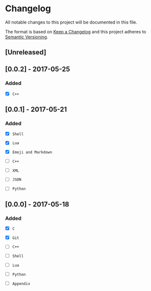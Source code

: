 # Changelog
All notable changes to this project will be documented in this file.

The format is based on [Keep a Changelog](http://keepachangelog.com/)
and this project adheres to [Semantic Versioning](http://semver.org/).

## [Unreleased]

## [0.0.2] - 2017-05-25
### Added
- [x] `C++`

## [0.0.1] - 2017-05-21
### Added
- [X] `Shell`
- [X] `Lua`
- [X] `Emoji and Markdown`

- [ ] `C++`
- [ ] `XML`
- [ ] `JSON`
- [ ] `Python`

## [0.0.0] - 2017-05-18
### Added
- [X] `C`
- [X] `Git`

- [ ] `C++` 
- [ ] `Shell`
- [ ] `Lua`
- [ ] `Python`
- [ ] `Appendix`
